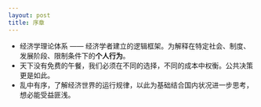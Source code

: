 ```yaml
---
layout: post
title: 序章
---
```

- 经济学理论体系 —— 经济学者建立的逻辑框架。为解释在特定社会、制度、发展阶段、限制条件下的**个人行为**。  
- 天下没有免费的午餐，我们必须在不同的选择，不同的成本中权衡。公共决策更是如此。  
- 乱中有序，了解经济世界的运行规律，以此为基础结合国内状况进一步思考，想必能受益匪浅。  
